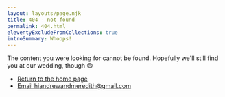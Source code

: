 ```yaml
---
layout: layouts/page.njk
title: 404 - not found
permalink: 404.html
eleventyExcludeFromCollections: true
introSummary: Whoops!
---
```

The content you were looking for cannot be found. Hopefully we'll still find you at our wedding, though 😄

* [Return to the home page](/home)
* [Email hiandrewandmeredith@gmail.com](mailto:hiandrewandmeredith@gmail.com)
